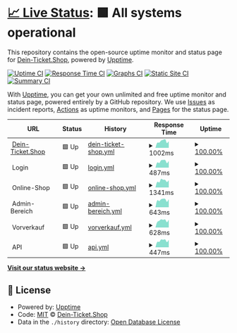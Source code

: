 # [📈 Live Status](https://Dein-Ticket-Shop.github.io/status): <!--live status--> **🟩 All systems operational**

This repository contains the open-source uptime monitor and status page for [Dein-Ticket.Shop](https://dein-ticket.shop), powered by [Upptime](https://github.com/upptime/upptime).

[![Uptime CI](https://github.com/Dein-Ticket-Shop/status/workflows/Uptime%20CI/badge.svg)](https://github.com/Dein-Ticket-Shop/status/actions?query=workflow%3A%22Uptime+CI%22)
[![Response Time CI](https://github.com/Dein-Ticket-Shop/status/workflows/Response%20Time%20CI/badge.svg)](https://github.com/Dein-Ticket-Shop/status/actions?query=workflow%3A%22Response+Time+CI%22)
[![Graphs CI](https://github.com/Dein-Ticket-Shop/status/workflows/Graphs%20CI/badge.svg)](https://github.com/Dein-Ticket-Shop/status/actions?query=workflow%3A%22Graphs+CI%22)
[![Static Site CI](https://github.com/Dein-Ticket-Shop/status/workflows/Static%20Site%20CI/badge.svg)](https://github.com/Dein-Ticket-Shop/status/actions?query=workflow%3A%22Static+Site+CI%22)
[![Summary CI](https://github.com/Dein-Ticket-Shop/status/workflows/Summary%20CI/badge.svg)](https://github.com/Dein-Ticket-Shop/status/actions?query=workflow%3A%22Summary+CI%22)

With [Upptime](https://upptime.js.org), you can get your own unlimited and free uptime monitor and status page, powered entirely by a GitHub repository. We use [Issues](https://github.com/Dein-Ticket-Shop/status/issues) as incident reports, [Actions](https://github.com/Dein-Ticket-Shop/status/actions) as uptime monitors, and [Pages](https://Dein-Ticket-Shop.github.io/status) for the status page.

<!--start: status pages-->
<!-- This summary is generated by Upptime (https://github.com/upptime/upptime) -->
<!-- Do not edit this manually, your changes will be overwritten -->
<!-- prettier-ignore -->
| URL | Status | History | Response Time | Uptime |
| --- | ------ | ------- | ------------- | ------ |
| <img alt="" src="https://icons.duckduckgo.com/ip3/dein-ticket.shop.ico" height="13"> [Dein-Ticket.Shop](https://dein-ticket.shop) | 🟩 Up | [dein-ticket-shop.yml](https://github.com/Dein-Ticket-Shop/status/commits/HEAD/history/dein-ticket-shop.yml) | <details><summary><img alt="Response time graph" src="./graphs/dein-ticket-shop/response-time-week.png" height="20"> 1002ms</summary><br><a href="https://Dein-Ticket-Shop.github.io/status/history/dein-ticket-shop"><img alt="Response time 740" src="https://img.shields.io/endpoint?url=https%3A%2F%2Fraw.githubusercontent.com%2FDein-Ticket-Shop%2Fstatus%2FHEAD%2Fapi%2Fdein-ticket-shop%2Fresponse-time.json"></a><br><a href="https://Dein-Ticket-Shop.github.io/status/history/dein-ticket-shop"><img alt="24-hour response time 649" src="https://img.shields.io/endpoint?url=https%3A%2F%2Fraw.githubusercontent.com%2FDein-Ticket-Shop%2Fstatus%2FHEAD%2Fapi%2Fdein-ticket-shop%2Fresponse-time-day.json"></a><br><a href="https://Dein-Ticket-Shop.github.io/status/history/dein-ticket-shop"><img alt="7-day response time 1002" src="https://img.shields.io/endpoint?url=https%3A%2F%2Fraw.githubusercontent.com%2FDein-Ticket-Shop%2Fstatus%2FHEAD%2Fapi%2Fdein-ticket-shop%2Fresponse-time-week.json"></a><br><a href="https://Dein-Ticket-Shop.github.io/status/history/dein-ticket-shop"><img alt="30-day response time 1126" src="https://img.shields.io/endpoint?url=https%3A%2F%2Fraw.githubusercontent.com%2FDein-Ticket-Shop%2Fstatus%2FHEAD%2Fapi%2Fdein-ticket-shop%2Fresponse-time-month.json"></a><br><a href="https://Dein-Ticket-Shop.github.io/status/history/dein-ticket-shop"><img alt="1-year response time 740" src="https://img.shields.io/endpoint?url=https%3A%2F%2Fraw.githubusercontent.com%2FDein-Ticket-Shop%2Fstatus%2FHEAD%2Fapi%2Fdein-ticket-shop%2Fresponse-time-year.json"></a></details> | <details><summary><a href="https://Dein-Ticket-Shop.github.io/status/history/dein-ticket-shop">100.00%</a></summary><a href="https://Dein-Ticket-Shop.github.io/status/history/dein-ticket-shop"><img alt="All-time uptime 99.98%" src="https://img.shields.io/endpoint?url=https%3A%2F%2Fraw.githubusercontent.com%2FDein-Ticket-Shop%2Fstatus%2FHEAD%2Fapi%2Fdein-ticket-shop%2Fuptime.json"></a><br><a href="https://Dein-Ticket-Shop.github.io/status/history/dein-ticket-shop"><img alt="24-hour uptime 100.00%" src="https://img.shields.io/endpoint?url=https%3A%2F%2Fraw.githubusercontent.com%2FDein-Ticket-Shop%2Fstatus%2FHEAD%2Fapi%2Fdein-ticket-shop%2Fuptime-day.json"></a><br><a href="https://Dein-Ticket-Shop.github.io/status/history/dein-ticket-shop"><img alt="7-day uptime 100.00%" src="https://img.shields.io/endpoint?url=https%3A%2F%2Fraw.githubusercontent.com%2FDein-Ticket-Shop%2Fstatus%2FHEAD%2Fapi%2Fdein-ticket-shop%2Fuptime-week.json"></a><br><a href="https://Dein-Ticket-Shop.github.io/status/history/dein-ticket-shop"><img alt="30-day uptime 100.00%" src="https://img.shields.io/endpoint?url=https%3A%2F%2Fraw.githubusercontent.com%2FDein-Ticket-Shop%2Fstatus%2FHEAD%2Fapi%2Fdein-ticket-shop%2Fuptime-month.json"></a><br><a href="https://Dein-Ticket-Shop.github.io/status/history/dein-ticket-shop"><img alt="1-year uptime 99.98%" src="https://img.shields.io/endpoint?url=https%3A%2F%2Fraw.githubusercontent.com%2FDein-Ticket-Shop%2Fstatus%2FHEAD%2Fapi%2Fdein-ticket-shop%2Fuptime-year.json"></a></details>
| <img alt="" src="https://icons.duckduckgo.com/ip3/null.ico" height="13"> Login | 🟩 Up | [login.yml](https://github.com/Dein-Ticket-Shop/status/commits/HEAD/history/login.yml) | <details><summary><img alt="Response time graph" src="./graphs/login/response-time-week.png" height="20"> 487ms</summary><br><a href="https://Dein-Ticket-Shop.github.io/status/history/login"><img alt="Response time 456" src="https://img.shields.io/endpoint?url=https%3A%2F%2Fraw.githubusercontent.com%2FDein-Ticket-Shop%2Fstatus%2FHEAD%2Fapi%2Flogin%2Fresponse-time.json"></a><br><a href="https://Dein-Ticket-Shop.github.io/status/history/login"><img alt="24-hour response time 397" src="https://img.shields.io/endpoint?url=https%3A%2F%2Fraw.githubusercontent.com%2FDein-Ticket-Shop%2Fstatus%2FHEAD%2Fapi%2Flogin%2Fresponse-time-day.json"></a><br><a href="https://Dein-Ticket-Shop.github.io/status/history/login"><img alt="7-day response time 487" src="https://img.shields.io/endpoint?url=https%3A%2F%2Fraw.githubusercontent.com%2FDein-Ticket-Shop%2Fstatus%2FHEAD%2Fapi%2Flogin%2Fresponse-time-week.json"></a><br><a href="https://Dein-Ticket-Shop.github.io/status/history/login"><img alt="30-day response time 456" src="https://img.shields.io/endpoint?url=https%3A%2F%2Fraw.githubusercontent.com%2FDein-Ticket-Shop%2Fstatus%2FHEAD%2Fapi%2Flogin%2Fresponse-time-month.json"></a><br><a href="https://Dein-Ticket-Shop.github.io/status/history/login"><img alt="1-year response time 456" src="https://img.shields.io/endpoint?url=https%3A%2F%2Fraw.githubusercontent.com%2FDein-Ticket-Shop%2Fstatus%2FHEAD%2Fapi%2Flogin%2Fresponse-time-year.json"></a></details> | <details><summary><a href="https://Dein-Ticket-Shop.github.io/status/history/login">100.00%</a></summary><a href="https://Dein-Ticket-Shop.github.io/status/history/login"><img alt="All-time uptime 100.00%" src="https://img.shields.io/endpoint?url=https%3A%2F%2Fraw.githubusercontent.com%2FDein-Ticket-Shop%2Fstatus%2FHEAD%2Fapi%2Flogin%2Fuptime.json"></a><br><a href="https://Dein-Ticket-Shop.github.io/status/history/login"><img alt="24-hour uptime 100.00%" src="https://img.shields.io/endpoint?url=https%3A%2F%2Fraw.githubusercontent.com%2FDein-Ticket-Shop%2Fstatus%2FHEAD%2Fapi%2Flogin%2Fuptime-day.json"></a><br><a href="https://Dein-Ticket-Shop.github.io/status/history/login"><img alt="7-day uptime 100.00%" src="https://img.shields.io/endpoint?url=https%3A%2F%2Fraw.githubusercontent.com%2FDein-Ticket-Shop%2Fstatus%2FHEAD%2Fapi%2Flogin%2Fuptime-week.json"></a><br><a href="https://Dein-Ticket-Shop.github.io/status/history/login"><img alt="30-day uptime 100.00%" src="https://img.shields.io/endpoint?url=https%3A%2F%2Fraw.githubusercontent.com%2FDein-Ticket-Shop%2Fstatus%2FHEAD%2Fapi%2Flogin%2Fuptime-month.json"></a><br><a href="https://Dein-Ticket-Shop.github.io/status/history/login"><img alt="1-year uptime 100.00%" src="https://img.shields.io/endpoint?url=https%3A%2F%2Fraw.githubusercontent.com%2FDein-Ticket-Shop%2Fstatus%2FHEAD%2Fapi%2Flogin%2Fuptime-year.json"></a></details>
| <img alt="" src="https://icons.duckduckgo.com/ip3/null.ico" height="13"> Online-Shop | 🟩 Up | [online-shop.yml](https://github.com/Dein-Ticket-Shop/status/commits/HEAD/history/online-shop.yml) | <details><summary><img alt="Response time graph" src="./graphs/online-shop/response-time-week.png" height="20"> 1341ms</summary><br><a href="https://Dein-Ticket-Shop.github.io/status/history/online-shop"><img alt="Response time 736" src="https://img.shields.io/endpoint?url=https%3A%2F%2Fraw.githubusercontent.com%2FDein-Ticket-Shop%2Fstatus%2FHEAD%2Fapi%2Fonline-shop%2Fresponse-time.json"></a><br><a href="https://Dein-Ticket-Shop.github.io/status/history/online-shop"><img alt="24-hour response time 1035" src="https://img.shields.io/endpoint?url=https%3A%2F%2Fraw.githubusercontent.com%2FDein-Ticket-Shop%2Fstatus%2FHEAD%2Fapi%2Fonline-shop%2Fresponse-time-day.json"></a><br><a href="https://Dein-Ticket-Shop.github.io/status/history/online-shop"><img alt="7-day response time 1341" src="https://img.shields.io/endpoint?url=https%3A%2F%2Fraw.githubusercontent.com%2FDein-Ticket-Shop%2Fstatus%2FHEAD%2Fapi%2Fonline-shop%2Fresponse-time-week.json"></a><br><a href="https://Dein-Ticket-Shop.github.io/status/history/online-shop"><img alt="30-day response time 1304" src="https://img.shields.io/endpoint?url=https%3A%2F%2Fraw.githubusercontent.com%2FDein-Ticket-Shop%2Fstatus%2FHEAD%2Fapi%2Fonline-shop%2Fresponse-time-month.json"></a><br><a href="https://Dein-Ticket-Shop.github.io/status/history/online-shop"><img alt="1-year response time 736" src="https://img.shields.io/endpoint?url=https%3A%2F%2Fraw.githubusercontent.com%2FDein-Ticket-Shop%2Fstatus%2FHEAD%2Fapi%2Fonline-shop%2Fresponse-time-year.json"></a></details> | <details><summary><a href="https://Dein-Ticket-Shop.github.io/status/history/online-shop">100.00%</a></summary><a href="https://Dein-Ticket-Shop.github.io/status/history/online-shop"><img alt="All-time uptime 99.93%" src="https://img.shields.io/endpoint?url=https%3A%2F%2Fraw.githubusercontent.com%2FDein-Ticket-Shop%2Fstatus%2FHEAD%2Fapi%2Fonline-shop%2Fuptime.json"></a><br><a href="https://Dein-Ticket-Shop.github.io/status/history/online-shop"><img alt="24-hour uptime 100.00%" src="https://img.shields.io/endpoint?url=https%3A%2F%2Fraw.githubusercontent.com%2FDein-Ticket-Shop%2Fstatus%2FHEAD%2Fapi%2Fonline-shop%2Fuptime-day.json"></a><br><a href="https://Dein-Ticket-Shop.github.io/status/history/online-shop"><img alt="7-day uptime 100.00%" src="https://img.shields.io/endpoint?url=https%3A%2F%2Fraw.githubusercontent.com%2FDein-Ticket-Shop%2Fstatus%2FHEAD%2Fapi%2Fonline-shop%2Fuptime-week.json"></a><br><a href="https://Dein-Ticket-Shop.github.io/status/history/online-shop"><img alt="30-day uptime 100.00%" src="https://img.shields.io/endpoint?url=https%3A%2F%2Fraw.githubusercontent.com%2FDein-Ticket-Shop%2Fstatus%2FHEAD%2Fapi%2Fonline-shop%2Fuptime-month.json"></a><br><a href="https://Dein-Ticket-Shop.github.io/status/history/online-shop"><img alt="1-year uptime 99.93%" src="https://img.shields.io/endpoint?url=https%3A%2F%2Fraw.githubusercontent.com%2FDein-Ticket-Shop%2Fstatus%2FHEAD%2Fapi%2Fonline-shop%2Fuptime-year.json"></a></details>
| <img alt="" src="https://icons.duckduckgo.com/ip3/null.ico" height="13"> Admin-Bereich | 🟩 Up | [admin-bereich.yml](https://github.com/Dein-Ticket-Shop/status/commits/HEAD/history/admin-bereich.yml) | <details><summary><img alt="Response time graph" src="./graphs/admin-bereich/response-time-week.png" height="20"> 643ms</summary><br><a href="https://Dein-Ticket-Shop.github.io/status/history/admin-bereich"><img alt="Response time 582" src="https://img.shields.io/endpoint?url=https%3A%2F%2Fraw.githubusercontent.com%2FDein-Ticket-Shop%2Fstatus%2FHEAD%2Fapi%2Fadmin-bereich%2Fresponse-time.json"></a><br><a href="https://Dein-Ticket-Shop.github.io/status/history/admin-bereich"><img alt="24-hour response time 497" src="https://img.shields.io/endpoint?url=https%3A%2F%2Fraw.githubusercontent.com%2FDein-Ticket-Shop%2Fstatus%2FHEAD%2Fapi%2Fadmin-bereich%2Fresponse-time-day.json"></a><br><a href="https://Dein-Ticket-Shop.github.io/status/history/admin-bereich"><img alt="7-day response time 643" src="https://img.shields.io/endpoint?url=https%3A%2F%2Fraw.githubusercontent.com%2FDein-Ticket-Shop%2Fstatus%2FHEAD%2Fapi%2Fadmin-bereich%2Fresponse-time-week.json"></a><br><a href="https://Dein-Ticket-Shop.github.io/status/history/admin-bereich"><img alt="30-day response time 645" src="https://img.shields.io/endpoint?url=https%3A%2F%2Fraw.githubusercontent.com%2FDein-Ticket-Shop%2Fstatus%2FHEAD%2Fapi%2Fadmin-bereich%2Fresponse-time-month.json"></a><br><a href="https://Dein-Ticket-Shop.github.io/status/history/admin-bereich"><img alt="1-year response time 582" src="https://img.shields.io/endpoint?url=https%3A%2F%2Fraw.githubusercontent.com%2FDein-Ticket-Shop%2Fstatus%2FHEAD%2Fapi%2Fadmin-bereich%2Fresponse-time-year.json"></a></details> | <details><summary><a href="https://Dein-Ticket-Shop.github.io/status/history/admin-bereich">100.00%</a></summary><a href="https://Dein-Ticket-Shop.github.io/status/history/admin-bereich"><img alt="All-time uptime 99.98%" src="https://img.shields.io/endpoint?url=https%3A%2F%2Fraw.githubusercontent.com%2FDein-Ticket-Shop%2Fstatus%2FHEAD%2Fapi%2Fadmin-bereich%2Fuptime.json"></a><br><a href="https://Dein-Ticket-Shop.github.io/status/history/admin-bereich"><img alt="24-hour uptime 100.00%" src="https://img.shields.io/endpoint?url=https%3A%2F%2Fraw.githubusercontent.com%2FDein-Ticket-Shop%2Fstatus%2FHEAD%2Fapi%2Fadmin-bereich%2Fuptime-day.json"></a><br><a href="https://Dein-Ticket-Shop.github.io/status/history/admin-bereich"><img alt="7-day uptime 100.00%" src="https://img.shields.io/endpoint?url=https%3A%2F%2Fraw.githubusercontent.com%2FDein-Ticket-Shop%2Fstatus%2FHEAD%2Fapi%2Fadmin-bereich%2Fuptime-week.json"></a><br><a href="https://Dein-Ticket-Shop.github.io/status/history/admin-bereich"><img alt="30-day uptime 100.00%" src="https://img.shields.io/endpoint?url=https%3A%2F%2Fraw.githubusercontent.com%2FDein-Ticket-Shop%2Fstatus%2FHEAD%2Fapi%2Fadmin-bereich%2Fuptime-month.json"></a><br><a href="https://Dein-Ticket-Shop.github.io/status/history/admin-bereich"><img alt="1-year uptime 99.98%" src="https://img.shields.io/endpoint?url=https%3A%2F%2Fraw.githubusercontent.com%2FDein-Ticket-Shop%2Fstatus%2FHEAD%2Fapi%2Fadmin-bereich%2Fuptime-year.json"></a></details>
| <img alt="" src="https://icons.duckduckgo.com/ip3/null.ico" height="13"> Vorverkauf | 🟩 Up | [vorverkauf.yml](https://github.com/Dein-Ticket-Shop/status/commits/HEAD/history/vorverkauf.yml) | <details><summary><img alt="Response time graph" src="./graphs/vorverkauf/response-time-week.png" height="20"> 628ms</summary><br><a href="https://Dein-Ticket-Shop.github.io/status/history/vorverkauf"><img alt="Response time 563" src="https://img.shields.io/endpoint?url=https%3A%2F%2Fraw.githubusercontent.com%2FDein-Ticket-Shop%2Fstatus%2FHEAD%2Fapi%2Fvorverkauf%2Fresponse-time.json"></a><br><a href="https://Dein-Ticket-Shop.github.io/status/history/vorverkauf"><img alt="24-hour response time 493" src="https://img.shields.io/endpoint?url=https%3A%2F%2Fraw.githubusercontent.com%2FDein-Ticket-Shop%2Fstatus%2FHEAD%2Fapi%2Fvorverkauf%2Fresponse-time-day.json"></a><br><a href="https://Dein-Ticket-Shop.github.io/status/history/vorverkauf"><img alt="7-day response time 628" src="https://img.shields.io/endpoint?url=https%3A%2F%2Fraw.githubusercontent.com%2FDein-Ticket-Shop%2Fstatus%2FHEAD%2Fapi%2Fvorverkauf%2Fresponse-time-week.json"></a><br><a href="https://Dein-Ticket-Shop.github.io/status/history/vorverkauf"><img alt="30-day response time 596" src="https://img.shields.io/endpoint?url=https%3A%2F%2Fraw.githubusercontent.com%2FDein-Ticket-Shop%2Fstatus%2FHEAD%2Fapi%2Fvorverkauf%2Fresponse-time-month.json"></a><br><a href="https://Dein-Ticket-Shop.github.io/status/history/vorverkauf"><img alt="1-year response time 563" src="https://img.shields.io/endpoint?url=https%3A%2F%2Fraw.githubusercontent.com%2FDein-Ticket-Shop%2Fstatus%2FHEAD%2Fapi%2Fvorverkauf%2Fresponse-time-year.json"></a></details> | <details><summary><a href="https://Dein-Ticket-Shop.github.io/status/history/vorverkauf">100.00%</a></summary><a href="https://Dein-Ticket-Shop.github.io/status/history/vorverkauf"><img alt="All-time uptime 99.98%" src="https://img.shields.io/endpoint?url=https%3A%2F%2Fraw.githubusercontent.com%2FDein-Ticket-Shop%2Fstatus%2FHEAD%2Fapi%2Fvorverkauf%2Fuptime.json"></a><br><a href="https://Dein-Ticket-Shop.github.io/status/history/vorverkauf"><img alt="24-hour uptime 100.00%" src="https://img.shields.io/endpoint?url=https%3A%2F%2Fraw.githubusercontent.com%2FDein-Ticket-Shop%2Fstatus%2FHEAD%2Fapi%2Fvorverkauf%2Fuptime-day.json"></a><br><a href="https://Dein-Ticket-Shop.github.io/status/history/vorverkauf"><img alt="7-day uptime 100.00%" src="https://img.shields.io/endpoint?url=https%3A%2F%2Fraw.githubusercontent.com%2FDein-Ticket-Shop%2Fstatus%2FHEAD%2Fapi%2Fvorverkauf%2Fuptime-week.json"></a><br><a href="https://Dein-Ticket-Shop.github.io/status/history/vorverkauf"><img alt="30-day uptime 100.00%" src="https://img.shields.io/endpoint?url=https%3A%2F%2Fraw.githubusercontent.com%2FDein-Ticket-Shop%2Fstatus%2FHEAD%2Fapi%2Fvorverkauf%2Fuptime-month.json"></a><br><a href="https://Dein-Ticket-Shop.github.io/status/history/vorverkauf"><img alt="1-year uptime 99.98%" src="https://img.shields.io/endpoint?url=https%3A%2F%2Fraw.githubusercontent.com%2FDein-Ticket-Shop%2Fstatus%2FHEAD%2Fapi%2Fvorverkauf%2Fuptime-year.json"></a></details>
| <img alt="" src="https://icons.duckduckgo.com/ip3/null.ico" height="13"> API | 🟩 Up | [api.yml](https://github.com/Dein-Ticket-Shop/status/commits/HEAD/history/api.yml) | <details><summary><img alt="Response time graph" src="./graphs/api/response-time-week.png" height="20"> 447ms</summary><br><a href="https://Dein-Ticket-Shop.github.io/status/history/api"><img alt="Response time 416" src="https://img.shields.io/endpoint?url=https%3A%2F%2Fraw.githubusercontent.com%2FDein-Ticket-Shop%2Fstatus%2FHEAD%2Fapi%2Fapi%2Fresponse-time.json"></a><br><a href="https://Dein-Ticket-Shop.github.io/status/history/api"><img alt="24-hour response time 362" src="https://img.shields.io/endpoint?url=https%3A%2F%2Fraw.githubusercontent.com%2FDein-Ticket-Shop%2Fstatus%2FHEAD%2Fapi%2Fapi%2Fresponse-time-day.json"></a><br><a href="https://Dein-Ticket-Shop.github.io/status/history/api"><img alt="7-day response time 447" src="https://img.shields.io/endpoint?url=https%3A%2F%2Fraw.githubusercontent.com%2FDein-Ticket-Shop%2Fstatus%2FHEAD%2Fapi%2Fapi%2Fresponse-time-week.json"></a><br><a href="https://Dein-Ticket-Shop.github.io/status/history/api"><img alt="30-day response time 441" src="https://img.shields.io/endpoint?url=https%3A%2F%2Fraw.githubusercontent.com%2FDein-Ticket-Shop%2Fstatus%2FHEAD%2Fapi%2Fapi%2Fresponse-time-month.json"></a><br><a href="https://Dein-Ticket-Shop.github.io/status/history/api"><img alt="1-year response time 416" src="https://img.shields.io/endpoint?url=https%3A%2F%2Fraw.githubusercontent.com%2FDein-Ticket-Shop%2Fstatus%2FHEAD%2Fapi%2Fapi%2Fresponse-time-year.json"></a></details> | <details><summary><a href="https://Dein-Ticket-Shop.github.io/status/history/api">100.00%</a></summary><a href="https://Dein-Ticket-Shop.github.io/status/history/api"><img alt="All-time uptime 99.99%" src="https://img.shields.io/endpoint?url=https%3A%2F%2Fraw.githubusercontent.com%2FDein-Ticket-Shop%2Fstatus%2FHEAD%2Fapi%2Fapi%2Fuptime.json"></a><br><a href="https://Dein-Ticket-Shop.github.io/status/history/api"><img alt="24-hour uptime 100.00%" src="https://img.shields.io/endpoint?url=https%3A%2F%2Fraw.githubusercontent.com%2FDein-Ticket-Shop%2Fstatus%2FHEAD%2Fapi%2Fapi%2Fuptime-day.json"></a><br><a href="https://Dein-Ticket-Shop.github.io/status/history/api"><img alt="7-day uptime 100.00%" src="https://img.shields.io/endpoint?url=https%3A%2F%2Fraw.githubusercontent.com%2FDein-Ticket-Shop%2Fstatus%2FHEAD%2Fapi%2Fapi%2Fuptime-week.json"></a><br><a href="https://Dein-Ticket-Shop.github.io/status/history/api"><img alt="30-day uptime 100.00%" src="https://img.shields.io/endpoint?url=https%3A%2F%2Fraw.githubusercontent.com%2FDein-Ticket-Shop%2Fstatus%2FHEAD%2Fapi%2Fapi%2Fuptime-month.json"></a><br><a href="https://Dein-Ticket-Shop.github.io/status/history/api"><img alt="1-year uptime 99.99%" src="https://img.shields.io/endpoint?url=https%3A%2F%2Fraw.githubusercontent.com%2FDein-Ticket-Shop%2Fstatus%2FHEAD%2Fapi%2Fapi%2Fuptime-year.json"></a></details>

<!--end: status pages-->

[**Visit our status website →**](https://Dein-Ticket-Shop.github.io/status)

## 📄 License

- Powered by: [Upptime](https://github.com/upptime/upptime)
- Code: [MIT](./LICENSE) © [Dein-Ticket.Shop](https://dein-ticket.shop)
- Data in the `./history` directory: [Open Database License](https://opendatacommons.org/licenses/odbl/1-0/)
